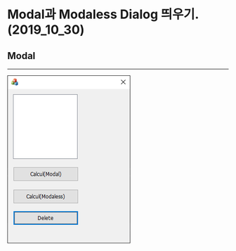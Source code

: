 # Modal과 Modaless Dialog 띄우기. (2019_10_30)

## Modal

------------------------------------------------------------------------------

![first](./img/first.PNG)



